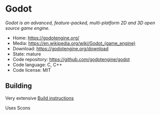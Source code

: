 # Godot

_Godot is an advanced, feature-packed, multi-platform 2D and 3D open source game engine._

- Home: https://godotengine.org/
- Media: <https://en.wikipedia.org/wiki/Godot_(game_engine)>
- Download: https://godotengine.org/download
- State: mature
- Code repository: https://github.com/godotengine/godot
- Code language: C, C++
- Code license: MIT

## Building

Very extensive [Build instructions](http://docs.godotengine.org/en/latest/development/compiling/)

Uses Scons
